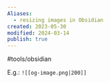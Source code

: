 ```yaml
---
Aliases:
  - resizing images in Obsidian
created: 2023-05-30
modified: 2024-03-14
publish: true
---
```


#tools/obsidian 

E.g.: `![[og-image.png|200]]`